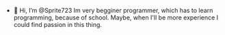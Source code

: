 - 👋 Hi, I’m @Sprite723
Im very begginer programmer, 
which has to learn programming, because of school. 
Maybe, when I'll be more experience I could find passion in this thing.

<!---
Sprite723/Sprite723 is a ✨ special ✨ repository because its `README.md` (this file) appears on your GitHub profile.
You can click the Preview link to take a look at your changes.
--->
